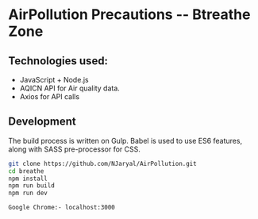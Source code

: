 # AirPollution Precautions -- Btreathe Zone

## Technologies used:
- JavaScript + Node.js
- AQICN API for Air quality data.
- Axios for API calls


## Development
The build process is written on Gulp. Babel is used to use ES6 features, along with SASS pre-processor for CSS.

```bash
git clone https://github.com/NJaryal/AirPollution.git
cd breathe
npm install
npm run build
npm run dev

Google Chrome:- localhost:3000
```

